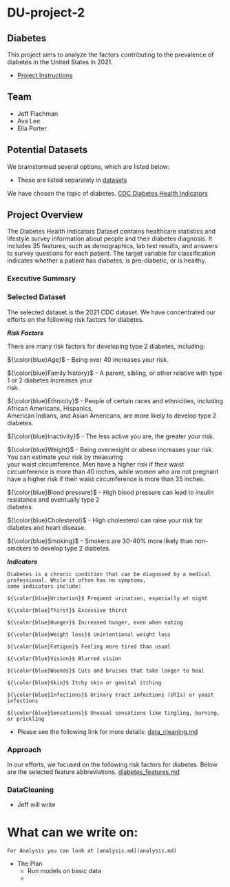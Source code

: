 # DU-project-2
## Diabetes

This project aims to analyze the factors contributing to the prevalence of diabetes in the United States in 2021.

- [Project Instructions](project-2-overview.md)

## Team
 
 - Jeff Flachman
 - Ava Lee
 - Elia Porter


 ## Potential Datasets

We brainstormed several options, which are listed below:

- These are listed separately in [datasets](data_sets.md)
  
We have chosen the topic of diabetes.
[CDC Diabetes Health Indicators](https://archive.ics.uci.edu/dataset/891/cdc+diabetes+health+indicators)


## Project Overview

The Diabetes Health Indicators Dataset contains healthcare statistics and lifestyle survey information about people and their diabetes diagnosis. It includes 35 features, such as demographics, lab test results, and answers to survey questions for each patient. The target variable for classification indicates whether a patient has diabetes, is pre-diabetic, or is healthy.
### Executive Summary


### Selected Dataset

The selected dataset is the 2021 CDC dataset.
We have concentrated our efforts on the following risk factors for diabetes.

  ***Risk Factors*** 
 
   There are many risk factors for developing type 2 diabetes, including:

   ${\color{blue}Age}$ - Being over 40 increases your risk.   
   
   ${\color{blue}Family history}$ - A parent, sibling, or other relative with type 1 or 2 diabetes increases your   
                                    risk.
       
   ${\color{blue}Ethnicity}$ - People of certain races and ethnicities, including African Americans, Hispanics,  
                               American Indians, and Asian Americans, are more likely to develop type 2 diabetes.
     
   ${\color{blue}Inactivity}$ - The less active you are, the greater your risk.

   ${\color{blue}Weight}$ - Being overweight or obese increases your risk. You can estimate your risk by measuring   
                            your waist circumference. Men have a higher risk if their waist circumference is more 
                            than 40 inches, while women who are not pregnant have a higher risk if their waist 
                            circumference is more than 35 inches.

   ${\color{blue}Blood pressure}$ - High blood pressure can lead to insulin resistance and eventually type 2   
                                    diabetes.

   ${\color{blue}Cholesterol}$ - High cholesterol can raise your risk for diabetes and heart disease.

   ${\color{blue}Smoking}$ - Smokers are 30-40% more likely than non-smokers to develop type 2 diabetes.

   ***Indicators***
 
    Diabetes is a chronic condition that can be diagnosed by a medical professional. While it often has no symptoms, 
    some indicators include:

    ${\color{blue}Urination}$ Frequent urination, especially at night

    ${\color{blue}Thirst}$ Excessive thirst

    ${\color{blue}Hunger}$ Increased hunger, even when eating

    ${\color{blue}Weight loss}$ Unintentional weight loss

    ${\color{blue}Fatigue}$ Feeling more tired than usual

    ${\color{blue}Vision}$ Blurred vision

    ${\color{blue}Wounds}$ Cuts and bruises that take longer to heal

    ${\color{blue}Skin}$ Itchy skin or genital itching

    ${\color{blue}Infections}$ Urinary tract infections (UTIs) or yeast infections

    ${\color{blue}Sensations}$ Unusual sensations like tingling, burning, or prickling

- Please see the following link for more details: [data_cleaning.md](data_cleaning.md)
### Approach

In our efforts, we focused on the following risk factors for diabetes. Below are the selected feature abbreviations.
[diabetes_features.md](diabetes_features.md)

### DataCleaning 

- Jeff will write



# What can we write on:


    

    For Analysis you can look at [analysis.md](analysis.md)



- The Plan
    - Run models on basic data
    - 
